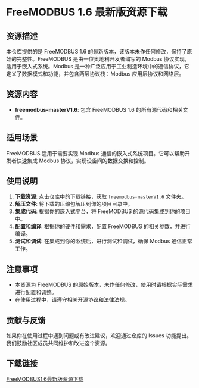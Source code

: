 # FreeMODBUS 1.6 最新版资源下载

## 资源描述

本仓库提供的是 FreeMODBUS 1.6 的最新版本，该版本未作任何修改，保持了原始的完整性。FreeMODBUS 是由一位奥地利开发者编写的 Modbus 协议实现，适用于嵌入式系统。Modbus 是一种广泛应用于工业制造环境中的通信协议，它定义了数据模式和功能，并包含两层协议栈：Modbus 应用层协议和网络层。

## 资源内容

- **freemodbus-masterV1.6**: 包含 FreeMODBUS 1.6 的所有源代码和相关文件。

## 适用场景

FreeMODBUS 适用于需要实现 Modbus 通信的嵌入式系统项目。它可以帮助开发者快速集成 Modbus 协议，实现设备间的数据交换和控制。

## 使用说明

1. **下载资源**: 点击仓库中的下载链接，获取 `freemodbus-masterV1.6` 文件夹。
2. **解压文件**: 将下载的压缩包解压到你的项目目录中。
3. **集成代码**: 根据你的嵌入式平台，将 FreeMODBUS 的源代码集成到你的项目中。
4. **配置和编译**: 根据你的硬件和需求，配置 FreeMODBUS 的相关参数，并进行编译。
5. **测试和调试**: 在集成到你的系统后，进行测试和调试，确保 Modbus 通信正常工作。

## 注意事项

- 本资源为 FreeMODBUS 的原始版本，未作任何修改，使用时请根据实际需求进行配置和调整。
- 在使用过程中，请遵守相关开源协议和法律法规。

## 贡献与反馈

如果你在使用过程中遇到问题或有改进建议，欢迎通过仓库的 Issues 功能提出。我们鼓励社区成员共同维护和改进这个资源。

## 下载链接

[FreeMODBUS1.6最新版资源下载](https://pan.quark.cn/s/604718b634b7)